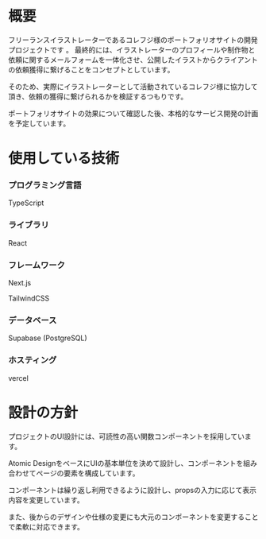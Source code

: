 # 概要
フリーランスイラストレーターであるコレフジ様のポートフォリオサイトの開発プロジェクトです
。
最終的には、イラストレーターのプロフィールや制作物と依頼に関するメールフォームを一体化させ、公開したイラストからクライアントの依頼獲得に繋げることをコンセプトとしています。

そのため、実際にイラストレーターとして活動されているコレフジ様に協力して頂き、依頼の獲得に繋げられるかを検証するつもりです。

ポートフォリオサイトの効果について確認した後、本格的なサービス開発の計画を予定しています。

#  使用している技術
### プログラミング言語
TypeScript

### ライブラリ
React

### フレームワーク
Next.js

TailwindCSS

### データベース
Supabase (PostgreSQL)

### ホスティング
vercel

# 設計の方針
プロジェクトのUI設計には、可読性の高い関数コンポーネントを採用しています。

Atomic DesignをベースにUIの基本単位を決めて設計し、コンポーネントを組み合わせてページの要素を構成しています。

コンポーネントは繰り返し利用できるように設計し、propsの入力に応じて表示内容を変更しています。

また、後からのデザインや仕様の変更にも大元のコンポーネントを変更することで柔軟に対応できます。

<!-- This is a [Next.js](https://nextjs.org/) project bootstrapped with [`create-next-app`](https://github.com/vercel/next.js/tree/canary/packages/create-next-app).

## Getting Started

First, run the development server:

```bash
npm run dev
# or
yarn dev
# or
pnpm dev
```

Open [http://localhost:3000](http://localhost:3000) with your browser to see the result.

You can start editing the page by modifying `app/page.tsx`. The page auto-updates as you edit the file.

This project uses [`next/font`](https://nextjs.org/docs/basic-features/font-optimization) to automatically optimize and load Inter, a custom Google Font.

## Learn More

To learn more about Next.js, take a look at the following resources:

- [Next.js Documentation](https://nextjs.org/docs) - learn about Next.js features and API.
- [Learn Next.js](https://nextjs.org/learn) - an interactive Next.js tutorial.

You can check out [the Next.js GitHub repository](https://github.com/vercel/next.js/) - your feedback and contributions are welcome!

## Deploy on Vercel

The easiest way to deploy your Next.js app is to use the [Vercel Platform](https://vercel.com/new?utm_medium=default-template&filter=next.js&utm_source=create-next-app&utm_campaign=create-next-app-readme) from the creators of Next.js.

Check out our [Next.js deployment documentation](https://nextjs.org/docs/deployment) for more details. -->
